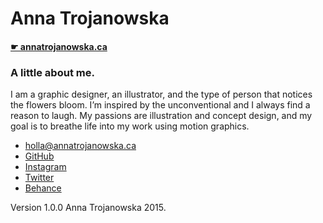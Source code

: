 # Anna Trojanowska

#### [☛ annatrojanowska.ca](https://annatrojanowska.ca)

### A little about me. 

I am a graphic designer, an illustrator, and the type of person that notices the flowers bloom. I’m inspired by the unconventional and I always find a reason to laugh. My passions are illustration and concept design, and my goal is to breathe life into my work using motion graphics.

- [holla@annatrojanowska.ca](mailto:holla@annatrojanowska.ca)
- [GitHub](https://github.com/anna-trojanowska)
- [Instagram](https://instagram.com/pannatrojanowska/)
- [Twitter](https://twitter.com/_panna_anna)
- [Behance](https://www.behance.net/annatrojanowska)

Version 1.0.0 Anna Trojanowska 2015.
